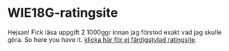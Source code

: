 # WIE18G-ratingsite

Hejsan! 
Fick läsa uppgift 2 1000ggr innan jag förstod exakt vad jag skulle göra. So here you have it. 
[klicka här för ej färdigstylad ratingsite](http://tuyvi.se).

